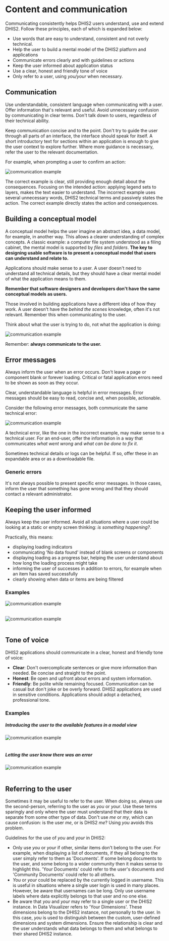# Content and communication

Communicating consistently helps DHIS2 users understand, use and extend DHIS2. Follow these principles, each of which is expanded below:

- Use words that are easy to understand, consistent and not overly technical.
- Help the user to build a mental model of the DHIS2 platform and applications
- Communicate errors clearly and with guidelines or actions
- Keep the user informed about application status
- Use a clear, honest and friendly tone of voice
- Only refer to a user, using _you/your_ when necessary.

## Communication

Use understandable, consistent language when communicating with a user. Offer information that's relevant and useful. Avoid unnecessary confusion by communicating in clear terms. Don't talk down to users, regardless of their technical ability.

Keep communication concise and to the point. Don't try to guide the user through all parts of an interface, the interface should speak for itself. A short introductory text for sections within an application is enough to give the user context to explore further. Where more guidance is necessary, refer the user to the relevant documentation.

For example, when prompting a user to confirm an action:

![communication example](../images/communication/ex-comms-1.png)
<br>

The correct example is clear, still providing enough detail about the consequences. Focusing on the intended action: applying legend sets to layers, makes the text easier to understand. The incorrect example uses several unnecessary words, DHIS2 technical terms and passively states the action. The correct example directly states the action and consequences.

## Building a conceptual model

A conceptual model helps the user imagine an abstract idea, a data model, for example, in another way. This allows a clearer understanding of complex concepts. A classic example: a computer file system understood as a filing cabinet, the mental model is supported by _files_ and _folders_. **The key to designing usable software is to present a conceptual model that users can understand and relate to.**

Applications should make sense to a user. A user doesn't need to understand all technical details, but they should have a clear mental model of what the application means to them.

**Remember that software designers and developers don't have the same conceptual models as users.**

Those involved in building applications have a different idea of how they work. A user doesn't have the _behind the scenes_ knowledge, often it's not relevant. Remember this when communicating to the user.

Think about what the user is trying to do, not what the application is doing:

![communication example](../images/communication/ex-comms-2.png)
<br>

Remember: **always communicate to the user.**

## Error messages

Always inform the user when an error occurs. Don't leave a page or component blank or forever loading. Critical or fatal application errors need to be shown as soon as they occur.

Clear, understandable language is helpful in error messages. Error messages should be easy to read, concise and, when possible, actionable.

Consider the following error messages, both communicate the same technical error:

![communication example](../images/communication/ex-comms-3.png)
<br>

A technical error, like the one in the incorrect example, may make sense to a technical user. For an end-user, offer the information in a way that communicates _what went wrong_ and _what can be done to fix it_.

Sometimes technical details or logs can be helpful. If so, offer these in an expandable area or as a downloadable file.

### Generic errors

It's not always possible to present specific error messages. In those cases, inform the user that something has gone wrong and that they should contact a relevant administrator.

## Keeping the user informed

Always keep the user informed. Avoid all situations where a user could be looking at a static or empty screen thinking: *is something happening?*.

Practically, this means:

- displaying loading indicators
- communicating 'No data found' instead of blank screens or components
- displaying loading as a progress bar, helping the user understand about how long the loading process might take
- informing the user of successes in addition to errors, for example when an item has saved successfully
- clearly showing when data or items are being filtered

### Examples

![communication example](../images/communication/ex-comms-4.png)
<br><br>

![communication example](../images/communication/ex-comms-5.png)
<br><br>

## Tone of voice

DHIS2 applications should communicate in a clear, honest and friendly tone of voice:

- **Clear**: Don't overcomplicate sentences or give more information than needed. Be concise and straight to the point.
- **Honest**: Be open and upfront about errors and system information.
- **Friendly**: Be polite while remaining focused. Communication can be casual but don't joke or be overly forward. DHIS2 applications are used in sensitive conditions. Applications should adopt a detached, professional tone.

### Examples

##### Introducing the user to the available features in a modal view

![communication example](../images/communication/ex-comms-6.png)
<br><br>

##### Letting the user know there was an error

![communication example](../images/communication/ex-comms-7.png)
<br><br>

## Referring to the user

Sometimes it may be useful to refer to the user. When doing so, always use the second-person, referring to the user as _you_ or _your_. Use these terms sparingly and only where the user must understand that their data is separate from some other type of data. Don't use _me_ or _my_, which can cause confusion: is the user _me_, or is DHIS2 _me_? Using _you_ avoids this problem.

Guidelines for the use of _you_ and _your_ in DHIS2:

- Only use _you_ or _your_ if other, similar items don't belong to the user. For example, when displaying a list of documents, if they all belong to the user simply refer to them as 'Documents'. If some belong documents to the user, and some belong to a wider community then it makes sense to highlight this. 'Your Documents' could refer to the user's documents and 'Community Documents' could refer to all others.
- _You_ or _your_ could be replaced by the currently logged in username. This is useful in situations where a single user login is used in many places. However, be aware that usernames can be long. Only use username labels where data explicitly belongs to that user and no one else.
- Be aware that _you_ and _your_ may refer to a single user or the DHIS2 instance. In Data Visualizer refers to 'Your Dimensions'. These dimensions belong to the DHIS2 instance, not personally to the user. In this case, _you_ is used to distinguish between the custom, user-defined dimensions and system dimensions. Ensure the relationship is clear and the user understands what data belongs to them and what belongs to their shared DHIS2 instance.
